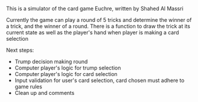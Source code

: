 This is a simulator of the card game Euchre, written by Shahed Al Massri

Currently the game can play a round of 5 tricks and determine the winner of a trick, and the winner of a round.
There is a function to draw the trick at its current state as well as the player's hand when player is making a card selection


Next steps:
- Trump decision making round
- Computer player's logic for trump selection
- Computer player's logic for card selection
- Input validation for user's card selection, card chosen must adhere to game rules
- Clean up and comments
